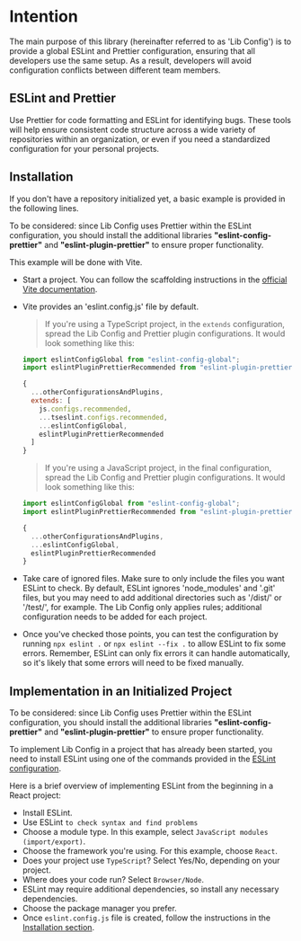 
# Intention
The main purpose of this library (hereinafter referred to as 'Lib Config') is to provide a global ESLint and Prettier configuration, ensuring that all developers use the same setup. As a result, developers will avoid configuration conflicts between different team members.

## ESLint and Prettier
Use Prettier for code formatting and ESLint for identifying bugs. These tools will help ensure consistent code structure across a wide variety of repositories within an organization, or even if you need a standardized configuration for your personal projects.

## Installation
If you don't have a repository initialized yet, a basic example is provided in the following lines.

To be considered: since Lib Config uses Prettier within the ESLint configuration, you should install the additional libraries **"eslint-config-prettier"** and **"eslint-plugin-prettier"** to ensure proper functionality.

This example will be done with Vite.
  - Start a project. You can follow the scaffolding instructions in the [official Vite documentation](https://vitejs.dev/guide/#scaffolding-your-first-vite-project).
  - Vite provides an 'eslint.config.js' file by default.
    > If you're using a TypeScript project, in the `extends` configuration, spread the Lib Config and Prettier plugin configurations. It would look something like this:

      ```js
      import eslintConfigGlobal from "eslint-config-global";
      import eslintPluginPrettierRecommended from "eslint-plugin-prettier/recommended";

      {
        ...otherConfigurationsAndPlugins,
        extends: [
          js.configs.recommended,
          ...tseslint.configs.recommended,
          ...eslintConfigGlobal,
          eslintPluginPrettierRecommended
        ]
      }
      ```

    > If you're using a JavaScript project, in the final configuration, spread the Lib Config and Prettier plugin configurations. It would look something like this:

      ```js
      import eslintConfigGlobal from "eslint-config-global";
      import eslintPluginPrettierRecommended from "eslint-plugin-prettier/recommended";

      {
        ...otherConfigurationsAndPlugins,
        ...eslintConfigGlobal,
        eslintPluginPrettierRecommended
      }
      ```

  - Take care of ignored files. Make sure to only include the files you want ESLint to check. By default, ESLint ignores 'node_modules' and '.git' files, but you may need to add additional directories such as '/dist/' or '/test/', for example. The Lib Config only applies rules; additional configuration needs to be added for each project.

  - Once you've checked those points, you can test the configuration by running `npx eslint .` or `npx eslint --fix .` to allow ESLint to fix some errors. Remember, ESLint can only fix errors it can handle automatically, so it's likely that some errors will need to be fixed manually.

## Implementation in an Initialized Project

To be considered: since Lib Config uses Prettier within the ESLint configuration, you should install the additional libraries **"eslint-config-prettier"** and **"eslint-plugin-prettier"** to ensure proper functionality.

To implement Lib Config in a project that has already been started, you need to install ESLint using one of the commands provided in the [ESLint configuration](https://eslint.org/docs/latest/use/getting-started#quick-start).

Here is a brief overview of implementing ESLint from the beginning in a React project:
- Install ESLint.
- Use ESLint ```to check syntax and find problems```
- Choose a module type. In this example, select ```JavaScript modules (import/export)```.
- Choose the framework you're using. For this example, choose ```React```.
- Does your project use ```TypeScript```? Select Yes/No, depending on your project.
- Where does your code run? Select ```Browser/Node```.
- ESLint may require additional dependencies, so install any necessary dependencies.
- Choose the package manager you prefer.
- Once ```eslint.config.js``` file is created, follow the instructions in the [Installation section](#Installation).

